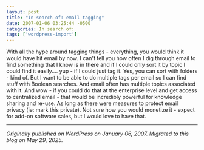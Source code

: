 ```yaml
---
layout: post
title: "In search of: email tagging"
date: 2007-01-06 03:25:44 -0500
categories: In search of:
tags: ['wordpress-import']
---
```


With all the hype around tagging things - everything, you would think it would have hit email by now. I can't tell you how often I dig through email to find something that I know is in there and if I could only sort it by topic I could find it easily.... yup - if I could just tag it. Yes, you can sort with folders - kind of. But I want to be able to do multiple tags per email so I can find stuff with Boolean searches. And email often has multiple topics associated with it. And wow - if you could do that at the enterprise level and get access to centralized email - that would be incredibly powerful for knowledge sharing and re-use. As long as there were measures to protect email privacy (ie: mark this private). Not sure how you would monetize it - expect for add-on software sales, but I would love to have that.

---

*Originally published on WordPress on January 06, 2007. Migrated to this blog on May 29, 2025.*
